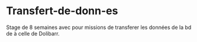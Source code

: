 # Transfert-de-donn-es
Stage de 8 semaines avec pour missions de transferer les données de la bd de à celle de Dolibarr.
